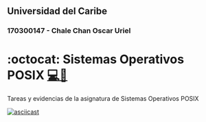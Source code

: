 ## **Universidad del Caribe**

### **170300147 - Chale Chan Oscar  Uriel**
# :octocat: Sistemas Operativos POSIX [:computer:]("#" ":computer:")[:minidisc:]("#" ":minidisc:")
Tareas y evidencias de la asignatura de Sistemas Operativos POSIX


[![asciicast](https://asciinema.org/a/KsBFTongs2SgSVG63o3FFi4US.svg)](https://asciinema.org/a/KsBFTongs2SgSVG63o3FFi4US)
